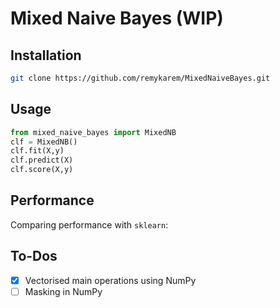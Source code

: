 # Mixed Naive Bayes (WIP)

## Installation

```bash
git clone https://github.com/remykarem/MixedNaiveBayes.git
```

## Usage

```python
from mixed_naive_bayes import MixedNB
clf = MixedNB()
clf.fit(X,y)
clf.predict(X)
clf.score(X,y)
```

## Performance

Comparing performance with `sklearn`:

## To-Dos

- [X] Vectorised main operations using NumPy
- [ ] Masking in NumPy
